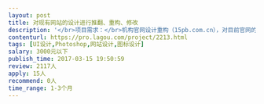 ```yaml
---                
layout: post       
title: 对现有网站的设计进行推翻、重构、修改           
description: '</br>项目需求：</br>机构官网设计重构（15pb.com.cn），对目前官网的设计不满意</br>期望找到一个真正懂美术的专家帮助一起重构现有网站的各处设计细节，最终只要给出效果图，并切片，可让前端进一步开发即可。（现有网站已经上线运营）</br>'     
contenturl: https://pro.lagou.com/project/2213.html      
tags: [UI设计,Photoshop,网站设计,图标设计]            
salary: 3000元以下          
publish_time: 2017-03-15 19:50:59         
review: 2117人                   
apply: 15人                   
recommend: 0人                   
time_range: 1-3个月              
---                 
```

